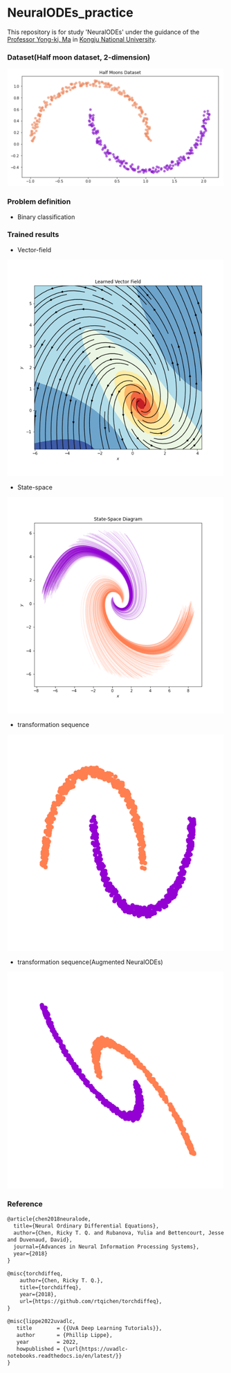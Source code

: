# NeuralODEs_practice

This repository is for study 'NeuralODEs' under the guidance of the [Professor Yong-ki, Ma](https://apmath.kongju.ac.kr/ZC0600/10503/subview.do) in [Kongju National University](https://english.kongju.ac.kr/eng/index.do).


### Dataset(Half moon dataset, 2-dimension)

<img src="./assets/halfmoon_dataset.png" width="500">

### Problem definition

- Binary classification
    
### Trained results

- Vector-field
<img src="./assets/NODE_vector_field.png" width="500">

- State-space
<img src="./assets/NODE_state_space.png" width="500">

- transformation sequence
<img src="./assets/halfmoon.gif" width="500">

- transformation sequence(Augmented NeuralODEs)
<img src="./assets/halfmoon_augNODE.gif" width="500">


### Reference


```
@article{chen2018neuralode,
  title={Neural Ordinary Differential Equations},
  author={Chen, Ricky T. Q. and Rubanova, Yulia and Bettencourt, Jesse and Duvenaud, David},
  journal={Advances in Neural Information Processing Systems},
  year={2018}
}
```

```
@misc{torchdiffeq,
    author={Chen, Ricky T. Q.},
    title={torchdiffeq},
    year={2018},
    url={https://github.com/rtqichen/torchdiffeq},
}
```

```
@misc{lippe2022uvadlc,
   title        = {{UvA Deep Learning Tutorials}},
   author       = {Phillip Lippe},
   year         = 2022,
   howpublished = {\url{https://uvadlc-notebooks.readthedocs.io/en/latest/}}
}
```
